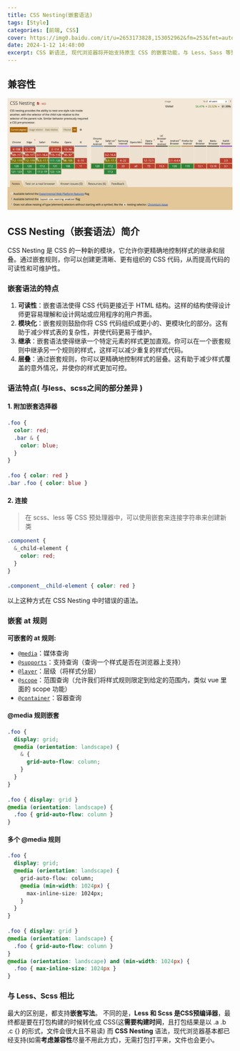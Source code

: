 ```yaml
---
title: CSS Nesting(嵌套语法)
tags: [Style]
categories: [前端, CSS]
cover: https://img0.baidu.com/it/u=2653173828,153052962&fm=253&fmt=auto&app=138&f=JPEG?w=947&h=500
date: 2024-1-12 14:48:00
excerpt: CSS 新语法, 现代浏览器将开始支持原生 CSS 的嵌套功能，与 Less、Sass 等预处理器不同，CSS 嵌套功能可以直接在 CSS 文件中使用，无需再编译成 CSS 文件。
---
```



## 兼容性
![counter](/assets/images/compatible/css-nesting.jpg)

## CSS Nesting（嵌套语法）简介

CSS Nesting 是 CSS 的一种新的模块，它允许你更精确地控制样式的继承和层叠。通过嵌套规则，你可以创建更清晰、更有组织的 CSS 代码，从而提高代码的可读性和可维护性。

### 嵌套语法的特点
1. **可读性**：嵌套语法使得 CSS 代码更接近于 HTML 结构。这样的结构使得设计师更容易理解和设计网站或应用程序的用户界面。
2. **模块化**：嵌套规则鼓励你将 CSS 代码组织成更小的、更模块化的部分。这有助于减少样式表的复杂性，并使代码更易于维护。
3. **继承**：嵌套语法使得继承一个特定元素的样式更加直观。你可以在一个嵌套规则中继承另一个规则的样式，这样可以减少重复的样式代码。
4. **层叠**：通过嵌套规则，你可以更精确地控制样式的层叠。这有助于减少样式覆盖的意外情况，并使你的样式更加可控。



### 语法特点( 与less、scss之间的部分差异 )

#### 1. 附加嵌套选择器

```css
.foo {
  color: red;
  .bar & {
    color: blue;
  }
}

.foo { color: red }
.bar .foo { color: blue }
```

#### 2. 连接

> 在 scss、less 等 CSS 预处理器中，可以使用嵌套来连接字符串来创建新类

```scss
.component {
  &_child-element {
    color: red;
  }
}

.component__child-element { color: red }
```

以上这种方式在 CSS Nesting 中时错误的语法。



### 嵌套 at 规则

**可嵌套的 at 规则:**

- [`@media`](https://developer.mozilla.org/en-US/docs/Web/CSS/@media)：媒体查询
- [`@supports`](https://developer.mozilla.org/en-US/docs/Web/CSS/@supports)：支持查询（查询一个样式是否在浏览器上支持）
- [`@layer`](https://developer.mozilla.org/en-US/docs/Web/CSS/@layer)：层级（将样式分层）
- [`@scope`](https://developer.mozilla.org/en-US/docs/Web/CSS/@scope)：范围查询（允许我们将样式规则限定到给定的范围内，类似 vue 里面的 scope 功能）
- [`@container`](https://developer.mozilla.org/en-US/docs/Web/CSS/@container)：容器查询

#### @media 规则嵌套

```css
.foo {
  display: grid;
  @media (orientation: landscape) {
    & {
      grid-auto-flow: column;
    }
  }
}

.foo { display: grid }
@media (orientation: landscape) {
  .foo { grid-auto-flow: column }
}
```

#### 多个 @media 规则

```css
.foo {
  display: grid;
  @media (orientation: landscape) {
    grid-auto-flow: column;
    @media (min-width: 1024px) {
      max-inline-size: 1024px;
    }
  }
}

.foo { display: grid }
@media (orientation: landscape) {
  .foo { grid-auto-flow: column }
}
@media (orientation: landscape) and (min-width: 1024px) {
  .foo { max-inline-size: 1024px }
}
```

### 与 Less、Scss 相比

最大的区别是，都支持**嵌套写法**。
不同的是，**Less 和 Scss 是CSS预编译器**，最终都是要在打包构建的时候转化成 CSS(这**需要构建时间**，且打包结果是以 .a .b .c {} 的形式，文件会很大且不易读)
而 **CSS Nesting** 语法，现代浏览器基本都已经支持(如需**考虑兼容性**尽量不用此方式)，无需打包打平来，文件也会更小。



